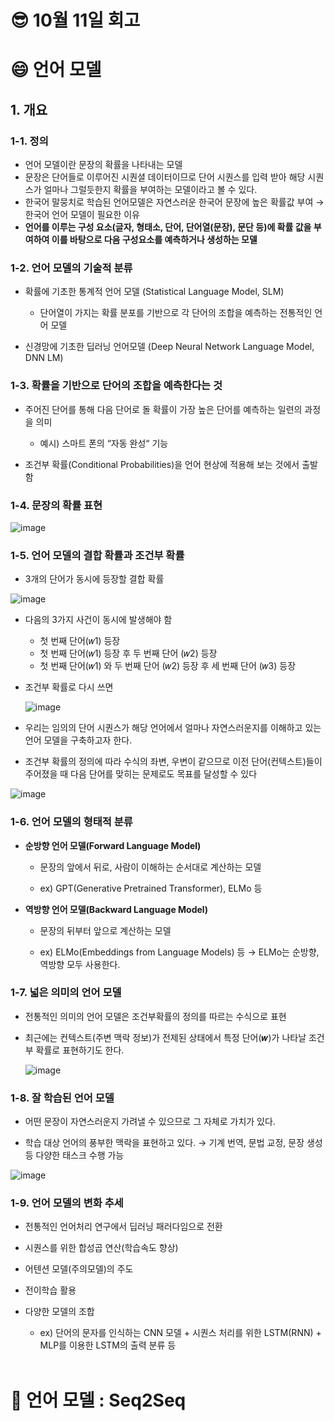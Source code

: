 # 😎 10월 11일 회고
# 😄 언어 모델
## 1. 개요
### 1-1. 정의
- 언어 모델이란 문장의 확률을 나타내는 모델
- 문장은 단어들로 이루어진 시퀀셜 데이터이므로 단어 시퀀스를 입력 받아 해당 시퀀스가 얼마나 그럴듯한지 확률을 부여하는 모델이라고 볼 수 있다.
- 한국어 말뭉치로 학습된 언어모델은 자연스러운 한국어 문장에 높은 확률값 부여 → 한국어 언어 모델이 필요한 이유
- **언어를 이루는 구성 요소(글자, 형태소, 단어, 단어열(문장), 문단 등)에 확률 값을 부여하여 이를 바탕으로 다음 구성요소를 예측하거나 생성하는 모델**
  
### 1-2. 언어 모델의 기술적 분류
- 확률에 기초한 통계적 언어 모델 (Statistical Language Model, SLM)

  - 단어열이 가지는 확률 분포를 기반으로 각 단어의 조합을 예측하는 전통적인 언어 모델

- 신경망에 기초한 딥러닝 언어모델 (Deep Neural Network Language Model, DNN LM)

### 1-3. 확률을 기반으로 단어의 조합을 예측한다는 것
- 주어진 단어를 통해 다음 단어로 돌 확률이 가장 높은 단어를 예측하는 일련의 과정을 의미
  - 예시) 스마트 폰의 “자동 완성“ 기능

- 조건부 확률(Conditional Probabilities)을 언어 현상에 적용해 보는 것에서 출발함

### 1-4. 문장의 확률 표현
![image](https://github.com/user-attachments/assets/2c609b42-4770-42c2-9440-1d931c7a2969)

### 1-5. 언어 모델의 결합 확률과 조건부 확률
- 3개의 단어가 동시에 등장할 결합 확률
  
![image](https://github.com/user-attachments/assets/bbfac158-7e2d-44d9-bcba-e316e046fcf0)

  - 다음의 3가지 사건이 동시에 발생해야 함

    - 첫 번째 단어(𝑤1) 등장
    - 첫 번째 단어(𝑤1) 등장 후 두 번째 단어 (𝑤2) 등장
    - 첫 번째 단어(𝑤1) 와 두 번째 단어 (𝑤2) 등장 후 세 번째 단어 (𝑤3) 등장
  
  - 조건부 확률로 다시 쓰면
    
    ![image](https://github.com/user-attachments/assets/d3b451ad-953d-4ee0-a4e4-88bbfaa36400)

- 우리는 임의의 단어 시퀀스가 해당 언어에서 얼마나 자연스러운지를 이해하고 있는 언어 모델을 구축하고자 한다.

- 조건부 확률의 정의에 따라 수식의 좌변, 우변이 같으므로 이전 단어(컨텍스트)들이 주어졌을 때 다음 단어를 맞히는 문제로도 목표를 달성할 수 있다
  
![image](https://github.com/user-attachments/assets/07224eb1-80ff-4d8d-87e0-007748268a56)

### 1-6. 언어 모델의 형태적 분류
- **순방향 언어 모델(Forward Language Model)**

  - 문장의 앞에서 뒤로, 사람이 이해하는 순서대로 계산하는 모델

  - ex) GPT(Generative Pretrained Transformer), ELMo 등

- **역방향 언어 모델(Backward Language Model)**

  - 문장의 뒤부터 앞으로 계산하는 모델
 
  - ex) ELMo(Embeddings from Language Models) 등 → ELMo는 순방향, 역방향 모두 사용한다.

### 1-7. 넓은 의미의 언어 모델
- 전통적인 의미의 언어 모델은 조건부확률의 정의를 따르는 수식으로 표현
- 최근에는 컨텍스트(주변 맥락 정보)가 전제된 상태에서 특정 단어(𝒘)가 나타날 조건부 확률로 표현하기도 한다.

   ![image](https://github.com/user-attachments/assets/afdf7885-78ba-4ff1-8963-4f6481625c06)

### 1-8. 잘 학습된 언어 모델
- 어떤 문장이 자연스러운지 가려낼 수 있으므로 그 자체로 가치가 있다.

- 학습 대상 언어의 풍부한 맥락을 표현하고 있다. → 기계 번역, 문법 교정, 문장 생성 등 다양한 태스크 수행 가능

![image](https://github.com/user-attachments/assets/c2236c63-9f4b-4c38-96ca-9252ff41ecf6)

### 1-9. 언어 모델의 변화 추세
- 전통적인 언어처리 연구에서 딥러닝 패러다임으로 전환

- 시퀀스를 위한 합성곱 연산(학습속도 향상)

- 어텐션 모델(주의모델)의 주도

- 전이학습 활용

- 다양한 모델의 조합
  - ex) 단어의 문자를 인식하는 CNN 모델 + 시퀀스 처리를 위한 LSTM(RNN) + MLP를 이용한 LSTM의 출력 분류 등
<br><br/>






















# 🤩 언어 모델 : Seq2Seq
